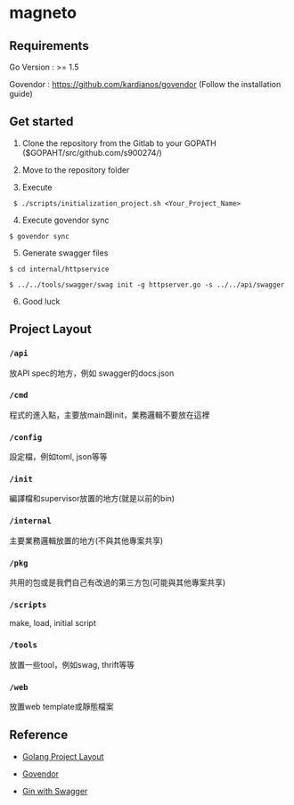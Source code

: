 # magneto

## Requirements

Go Version : >= 1.5

Govendor : https://github.com/kardianos/govendor (Follow the installation guide)

## Get started

1. Clone the repository from the Gitlab to your GOPATH ($GOPAHT/src/github.com/s900274/)

2. Move to the repository folder

3. Execute
```
 $ ./scripts/initialization_project.sh <Your_Project_Name>
```

4. Execute govendor sync
```
$ govendor sync
```

5. Generate swagger files
```
$ cd internal/httpservice
```
```
$ ../../tools/swagger/swag init -g httpserver.go -s ../../api/swagger
```

6. Good luck

## Project Layout

### `/api`
放API spec的地方，例如 swagger的docs.json

### `/cmd`
程式的進入點，主要放main跟init，業務邏輯不要放在這裡

### `/config`
設定檔，例如toml, json等等

### `/init`
編譯檔和supervisor放置的地方(就是以前的bin)

### `/internal`
主要業務邏輯放置的地方(不與其他專案共享)

### `/pkg`
共用的包或是我們自己有改過的第三方包(可能與其他專案共享)

### `/scripts`
make, load, initial script

### `/tools`
放置一些tool，例如swag, thrift等等

### `/web`
放置web template或靜態檔案

## Reference
* [Golang Project Layout](https://github.com/golang-standards/project-layout)

* [Govendor](https://github.com/kardianos/govendor)

* [Gin with Swagger](https://github.com/swaggo/gin-swagger)
